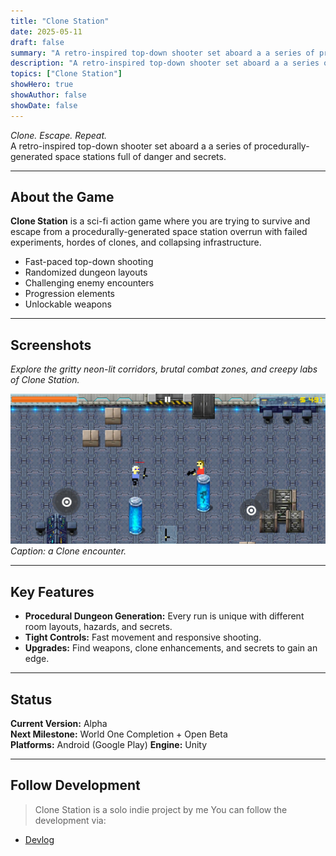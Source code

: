 ```yaml
---
title: "Clone Station"
date: 2025-05-11
draft: false
summary: "A retro-inspired top-down shooter set aboard a a series of procedurally-generated space stations full of danger and secrets."
description: "A retro-inspired top-down shooter set aboard a a series of procedurally-generated space stations full of danger and secrets."
topics: ["Clone Station"]
showHero: true
showAuthor: false
showDate: false
---
```

_Clone. Escape. Repeat._  
A retro-inspired top-down shooter set aboard a a series of procedurally-generated space stations full of danger and secrets.

---

## About the Game

**Clone Station** is a sci-fi action game where you are trying to survive and escape from a procedurally-generated space station overrun with failed experiments, hordes of clones, and collapsing infrastructure.

- Fast-paced top-down shooting
- Randomized dungeon layouts
- Challenging enemy encounters
- Progression elements
- Unlockable weapons

---

## Screenshots

_Explore the gritty neon-lit corridors, brutal combat zones, and creepy labs of Clone Station._

<!-- Image 1: Add an in-game screenshot showing the player in action -->
![Gameplay Screenshot 1](shooting.png)
*Caption: a Clone encounter.*
<!-- 
<!-- Image 2: Another key moment, maybe a boss fight or dramatic scene - ->
![Gameplay Screenshot 2](path/to/image2.png)
*Caption: Intense boss encounter in a flickering reactor room.*

<!-- Image 3: HUD or Upgrade screen - ->
![Upgrade Screen](path/to/image3.png)
*Caption: Unlock new weapons and clone enhancements.* -->

---

<!-- ## Trailer / Gameplay Video

[![Watch the Trailer](path/to/video-thumbnail.png)](https://www.youtube.com/watch?v=your_video_link)
*CloneStation Alpha Gameplay Preview*

--- -->

## Key Features

- **Procedural Dungeon Generation:** Every run is unique with different room layouts, hazards, and secrets.
- **Tight Controls:** Fast movement and responsive shooting.
- **Upgrades:** Find weapons, clone enhancements, and secrets to gain an edge.

---

## Status

**Current Version:** Alpha  
**Next Milestone:** World One Completion + Open Beta  
**Platforms:** Android (Google Play) 
**Engine:** Unity

---

## Follow Development

> Clone Station is a solo indie project by me
> You can follow the development via:
- [Devlog](/posts/)
